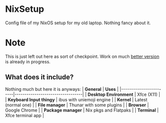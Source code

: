# NixSetup
Config file of my NixOS setup for my old laptop. Nothing fancy about it.

# Note
This is just left out here as sort of checkpoint. Work on much [better version](https://github.com/ddodogames/NixSetup/tree/revamp-wip) is already in progress.

## What does it include?
Nothing much but here it is anyways:
| **General**         | **Uses**                       |
|------------------------|----------------------------------|
| **Desktop Environment**     | Xfce (X11)                  |
| **Keyboard Input thingy**   | ibus with uniemoji engine   |
| **Kernel**     | Latest (normal one)                      |
| **File manager**     | Thunar with some plugins           |
| **Browser**     | Google Chrome                           |
| **Package manager**     | Nix pkgs and Flatpaks           | 
| **Terminal**     | Xfce terminal app                         | 
